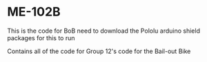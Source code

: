 ME-102B
=======

This is the code for BoB need to download the Pololu arduino shield packages for this to run

Contains all of the code for Group 12's code for the Bail-out Bike
